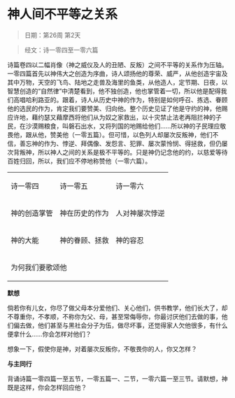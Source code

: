 # 神人间不平等之关系 

> 日期：第26周 第2天

> 经文：诗一零四至一零六篇

诗篇卷四以二幅肖像（神之威仪及人的丑陋、反叛）之间不平等的关系作为压轴。一零四篇首先以神伟大之创造为序曲，诗人颂扬他的尊荣、威严，从他创造宇宙及其中万物，天空的飞鸟、陆地之走兽及海里的鱼类，从他造人，定节期、日夜，以智慧创造的“自然律”中清楚看到，他不独创造，他也掌管着一切，所以他是配得我们高唱哈利路亚的。跟着，诗人从历史中神的作为，特别是如何呼召、拣选、眷顾他的选民的作为，肯定我们要赞美、归向他。整个历史见证了他是守约的神，他赐应许地，藉约瑟又藉摩西将他们从为奴之家救出，以十灾禁止法老再阻拦神的子民，在沙漠赐粮食，叫磐石出水，又将列国的地赐给他们……所以神的子民理应敬畏他，跟从他，赞美他（一零五篇）。但可惜，以色列人却屡次反叛神，他们不信，善忘神的作为、悖逆、拜偶像、发怨言、犯罪、屡次蒙怜悯、得拯救，但仍屡次背叛神，所以神人之间的关系是极不平等的。只是神仍记念他的约，以慈爱等待百姓归回，所以，我们应不停地称赞他（一零六篇）。

<table>
 <tbody>
  <tr>
   <td><p>诗一零四</p></td>
   <td><p>诗一零五</p></td>
   <td><p>诗一零六</p></td>
  </tr>
  <tr>
   <td><p>神的创造掌管</p></td>
   <td><p>神在历史的作为</p></td>
   <td><p>人对神屡次悖逆</p></td>
  </tr>
  <tr>
   <td><p>神的大能</p></td>
   <td><p>神的眷顾、拯救</p></td>
   <td><p>神的容忍</p></td>
  </tr>
  <tr>
   <td colspan="3"><p>为何我们要歌颂他</p></td>
  </tr>
 </tbody>
</table>

**默想**

倘若你有儿女，你尽了做父母本分爱他们、关心他们，供书教学，他们长大了，却不尊重你，不孝顺，不称你为父、母，甚至常侮辱你，你最讨厌他们去做的事，他们偏去做，他们甚至与黑社会分子为伍，做尽坏事，还觉得家人欠他很多，有什么便拿什么……你会怎样对他们？

想象一下，假使你是神，对着屡次反叛你，不敬畏你的人，你又怎样？

**与主同行**

背诵诗篇一零四篇一至五节，一零五篇一、二节，一零六篇一至三节。请默想，神既是这样，你会怎样回应他？

